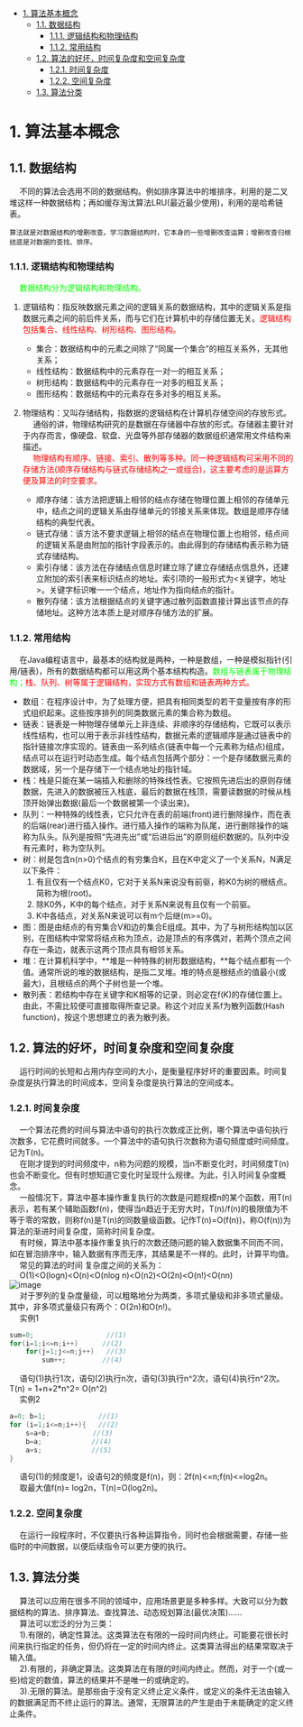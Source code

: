 
<!-- TOC -->

- [1. 算法基本概念](#1-算法基本概念)
    - [1.1. 数据结构](#11-数据结构)
        - [1.1.1. 逻辑结构和物理结构](#111-逻辑结构和物理结构)
        - [1.1.2. 常用结构](#112-常用结构)
    - [1.2. 算法的好坏，时间复杂度和空间复杂度](#12-算法的好坏时间复杂度和空间复杂度)
        - [1.2.1. 时间复杂度](#121-时间复杂度)
        - [1.2.2. 空间复杂度](#122-空间复杂度)
    - [1.3. 算法分类](#13-算法分类)

<!-- /TOC -->

# 1. 算法基本概念

## 1.1. 数据结构  
&emsp; 不同的算法会选用不同的数据结构。例如排序算法中的堆排序，利用的是二叉堆这样一种数据结构；再如缓存淘汰算法LRU(最近最少使用)，利用的是哈希链表。 

    算法就是对数据结构的增删改查。学习数据结构时，它本身的一些增删改查运算；增删改查归根结底是对数据的查找、排序。

### 1.1.1. 逻辑结构和物理结构  
&emsp; <font color = "lime">数据结构分为逻辑结构和物理结构。</font>  
1. 逻辑结构：指反映数据元素之间的逻辑关系的数据结构，其中的逻辑关系是指数据元素之间的前后件关系，而与它们在计算机中的存储位置无关。<font color = "red">逻辑结构包括集合、线性结构、树形结构、图形结构。</font>  

    * 集合：数据结构中的元素之间除了“同属一个集合”的相互关系外，无其他关系；  
    * 线性结构：数据结构中的元素存在一对一的相互关系；  
    * 树形结构：数据结构中的元素存在一对多的相互关系；  
    * 图形结构：数据结构中的元素存在多对多的相互关系。  

2. 物理结构：又叫存储结构，指数据的逻辑结构在计算机存储空间的存放形式。  
&emsp; 通俗的讲，物理结构研究的是数据在存储器中存放的形式。存储器主要针对于内存而言，像硬盘、软盘、光盘等外部存储器的数据组织通常用文件结构来描述。  
&emsp; <font color = "red">物理结构有顺序、链接、索引、散列等多种。同一种逻辑结构可采用不同的存储方法(顺序存储结构与链式存储结构之一或组合)，这主要考虑的是运算方便及算法的时空要求。</font>  

    * 顺序存储：该方法把逻辑上相邻的结点存储在物理位置上相邻的存储单元中，结点之间的逻辑关系由存储单元的邻接关系来体现。数组是顺序存储结构的典型代表。  
    * 链式存储：该方法不要求逻辑上相邻的结点在物理位置上也相邻，结点间的逻辑关系是由附加的指针字段表示的。由此得到的存储结构表示称为链式存储结构。  
    * 索引存储：该方法在存储结点信息时建立除了建立存储结点信息外，还建立附加的索引表来标识结点的地址。索引项的一般形式为<关键字，地址>。关键字标识唯一一个结点，地址作为指向结点的指针。  
    * 散列存储：该方法根据结点的关键字通过散列函数直接计算出该节点的存储地址。这种方法本质上是对顺序存储方法的扩展。  

### 1.1.2. 常用结构  
&emsp; 在Java编程语言中，最基本的结构就是两种，一种是数组，一种是模拟指针(引用/链表)，所有的数据结构都可以用这两个基本结构构造。<font color = "lime">数组与链表属于物理结构；</font><font color = "red">栈、队列、树等属于逻辑结构，实现方式有数组和链表两种方式。</font>  

* 数组：在程序设计中，为了处理方便，把具有相同类型的若干变量按有序的形式组织起来。这些按序排列的同类数据元素的集合称为数组。  
* 链表：链表是一种物理存储单元上非连续、非顺序的存储结构，它既可以表示线性结构，也可以用于表示非线性结构，数据元素的逻辑顺序是通过链表中的指针链接次序实现的。链表由一系列结点(链表中每一个元素称为结点)组成，结点可以在运行时动态生成。每个结点包括两个部分：一个是存储数据元素的数据域，另一个是存储下一个结点地址的指针域。  
* 栈：栈是只能在某一端插入和删除的特殊线性表。它按照先进后出的原则存储数据，先进入的数据被压入栈底，最后的数据在栈顶，需要读数据的时候从栈顶开始弹出数据(最后一个数据被第一个读出来)。  
* 队列：一种特殊的线性表，它只允许在表的前端(front)进行删除操作，而在表的后端(rear)进行插入操作。进行插入操作的端称为队尾，进行删除操作的端称为队头。队列是按照“先进先出”或“后进后出”的原则组织数据的。队列中没有元素时，称为空队列。  
* 树：树是包含n(n>0)个结点的有穷集合K，且在K中定义了一个关系N，N满足以下条件：  
    1. 有且仅有一个结点K0，它对于关系N来说没有前驱，称K0为树的根结点。简称为根(root)。
    2. 除K0外，K中的每个结点，对于关系N来说有且仅有一个前驱。  
    3. K中各结点，对关系N来说可以有m个后继(m>=0)。  
* 图：图是由结点的有穷集合V和边的集合E组成。其中，为了与树形结构加以区别，在图结构中常常将结点称为顶点，边是顶点的有序偶对，若两个顶点之间存在一条边，就表示这两个顶点具有相邻关系。  
* 堆：在计算机科学中，**堆是一种特殊的树形数据结构，**每个结点都有一个值。通常所说的堆的数据结构，是指二叉堆。堆的特点是根结点的值最小(或最大)，且根结点的两个子树也是一个堆。  
* 散列表：若结构中存在关键字和K相等的记录，则必定在f(K)的存储位置上。由此，不需比较便可直接取得所查记录。称这个对应关系f为散列函数(Hash function)，按这个思想建立的表为散列表。  

<!-- 

数组(Array)
数组是一种聚合数据类型，它是将具有相同类型的若干变量有序地组织在一起的集合。数组可以说是最基本的数据结构，在各种编程语言中都有对应。一个数组可以分解为多个数组元素，按照数据元素的类型，数组可以分为整型数组、字符型数组、浮点型数组、指针数组和结构数组等。数组还可以有一维、二维以及多维等表现形式。 
栈( Stack)
栈是一种特殊的线性表，它只能在一个表的一个固定端进行数据结点的插入和删除操作。栈按照后进先出的原则来存储数据，也就是说，先插入的数据将被压入栈底，最后插入的数据在栈顶，读出数据时，从栈顶开始逐个读出。栈在汇编语言程序中，经常用于重要数据的现场保护。栈中没有数据时，称为空栈。 [5] 
队列(Queue)
队列和栈类似，也是一种特殊的线性表。和栈不同的是，队列只允许在表的一端进行插入操作，而在另一端进行删除操作。一般来说，进行插入操作的一端称为队尾，进行删除操作的一端称为队头。队列中没有元素时，称为空队列。 [5] 
链表( Linked List)
链表是一种数据元素按照链式存储结构进行存储的数据结构，这种存储结构具有在物理上存在非连续的特点。链表由一系列数据结点构成，每个数据结点包括数据域和指针域两部分。其中，指针域保存了数据结构中下一个元素存放的地址。链表结构中数据元素的逻辑顺序是通过链表中的指针链接次序来实现的。 [5] 
树( Tree)
树是典型的非线性结构，它是包括，2个结点的有穷集合K。在树结构中，有且仅有一个根结点，该结点没有前驱结点。在树结构中的其他结点都有且仅有一个前驱结点，而且可以有两个后继结点，m≥0。 [5] 
图(Graph)
图是另一种非线性数据结构。在图结构中，数据结点一般称为顶点，而边是顶点的有序偶对。如果两个顶点之间存在一条边，那么就表示这两个顶点具有相邻关系。

堆(Heap)
堆是一种特殊的树形数据结构，一般讨论的堆都是二叉堆。堆的特点是根结点的值是所有结点中最小的或者最大的，并且根结点的两个子树也是一个堆结构。 

散列表(Hash)
散列表源自于散列函数(Hash function)，其思想是如果在结构中存在关键字和T相等的记录，那么必定在F(T)的存储位置可以找到该记录，这样就可以不用进行比较操作而直接取得所查记录。
-->

## 1.2. 算法的好坏，时间复杂度和空间复杂度  
<!-- 
算法复杂度：
时间复杂度：算法的时间复杂度是指执行算法所需要的计算工作量。一般来说，计算机算法是问题规模n的函数f(n)，算法的时间复杂度也因此记做。T(n)=
Ο(f(n))。因此，问题的规模n越大，算法执行的时间的增长率与f(n) 的增长率正相关，称作渐进时间复杂度(Asymptotic Time Complexity)。
空间复杂度：算法的空间复杂度是指算法需要消耗的内存空间。其计算和表示方法与时间复杂度类似，一般都用复杂度的渐近性来表示。同时间复杂度相比，空间复杂度的分析要简单得多。
-->
&emsp; 运行时间的长短和占用内存空间的大小，是衡量程序好坏的重要因素。时间复杂度是执行算法的时间成本，空间复杂度是执行算法的空间成本。  

### 1.2.1. 时间复杂度  
&emsp; 一个算法花费的时间与算法中语句的执行次数成正比例，哪个算法中语句执行次数多，它花费时间就多。一个算法中的语句执行次数称为语句频度或时间频度。记为T(n)。  
&emsp; 在刚才提到的时间频度中，n称为问题的规模，当n不断变化时，时间频度T(n)也会不断变化。但有时想知道它变化时呈现什么规律。为此，引入时间复杂度概念。  
&emsp; 一般情况下，算法中基本操作重复执行的次数是问题规模n的某个函数，用T(n)表示，若有某个辅助函数f(n)，使得当n趋近于无穷大时，T(n)/f(n)的极限值为不等于零的常数，则称f(n)是T(n)的同数量级函数。记作T(n)=O(f(n))，称O(f(n))为算法的渐进时间复杂度，简称时间复杂度。  
&emsp; 有时候，算法中基本操作重复执行的次数还随问题的输入数据集不同而不同，如在冒泡排序中，输入数据有序而无序，其结果是不一样的。此时，计算平均值。  
&emsp; 常见的算法的时间 复杂度之间的关系为：  
&emsp; O(1)<O(logn)<O(n)<O(nlog n)<O(n2)<O(2n)<O(n!)<O(nn)   
![image](https://gitee.com/wt1814/pic-host/raw/master/images/java/function/function-25.png)  
&emsp; 对于罗列的复杂度量级，可以粗略地分为两类，多项式量级和非多项式量级。其中，非多项式量级只有两个：O(2n)和O(n!)。  
&emsp; 实例1  

```java
sum=0;                  //(1)
for(i=1;i<=n;i++)      //(2)
    for(j=1;j<=n;j++)   //(3)
        sum++;         //(4)
```
&emsp; 语句(1)执行1次，语句(2)执行n次，语句(3)执行n^2次，语句(4)执行n^2次。T(n) = 1+n+2*n^2= O(n^2)   
&emsp; 实例2    
```java
a=0; b=1;             //(1)
for (i=1;i<=n;i++){   //(2)
    s=a+b;　　　　    //(3)
    b=a;　　　　　    //(4) 
    a=s;　　　　　    //(5)
}  
```
&emsp; 语句(1)的频度是1，设语句2的频度是f(n)，则：2f(n)<=n;f(n)<=log2n。  
&emsp; 取最大值f(n)= log2n，T(n)=O(log2n)。 

### 1.2.2. 空间复杂度  
&emsp; 在运行一段程序时，不仅要执行各种运算指令，同时也会根据需要，存储一些临时的中间数据，以便后续指令可以更方便的执行。  
<!--
空间复杂度：算法所需存储空间的度量，记作：S(n)=O( f(n) )，其中n为问题的规模。
一个算法在计算机存储器上所占用的存储空间，包括存储算法本身所占用的存储空间，算法的输入输出数据所占用的存储空间和算法在运行过程中临时占用的存储空间这三个方面。如果额外空间相对于输入数据量来说是个常数，则称此算法是原地工作。
算法的输入输出数据所占用的存储空间是由要解决的问题决定的，是通过参数表由调用函数传递而来的，它不随本算法的不同而改变。存储算法本身所占用的存储空间与算法书写的长短成正比，要压缩这方面的存储空间，就必须编写出较短的算法。
-->

## 1.3. 算法分类  
&emsp; 算法可以应用在很多不同的领域中，应用场景更是多种多样。大致可以分为数据结构的算法、排序算法、查找算法、动态规划算法(最优决策)......  
&emsp; 算法可以宏泛的分为三类：  
&emsp; 1).有限的，确定性算法。这类算法在有限的一段时间内终止。可能要花很长时间来执行指定的任务，但仍将在一定的时间内终止。这类算法得出的结果常取决于输入值。  
&emsp; 2).有限的，非确定算法。这类算法在有限的时间内终止。然而，对于一个(或一些)给定的数值，算法的结果并不是唯一的或确定的。  
&emsp; 3).无限的算法。是那些由于没有定义终止定义条件，或定义的条件无法由输入的数据满足而不终止运行的算法。通常，无限算法的产生是由于未能确定的定义终止条件。  
